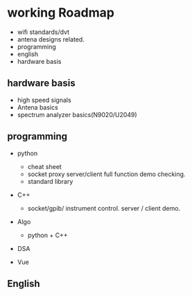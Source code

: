# working Roadmap
- wifi standards/dvt
- antena designs related.
- programming
- english
- hardware basis
## hardware basis
- high speed signals
- Antena basics
- spectrum analyzer basics(N9020/U2049)

## programming
- python
    - cheat sheet
    - socket proxy server/client full function demo checking.
    - standard library 

- C++
    - socket/gpib/ instrument control. server / client demo.
- Algo
    - python + C++
- DSA
- Vue

## English